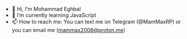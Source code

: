 - 👋 Hi, I’m Mohammad Eghbal
- 🌱 I’m currently learning JavaScript
- 📫 How to reach me: You can text me on Telegram (@MamMaxRP) or you can email me (mammax2008@proton.me)
